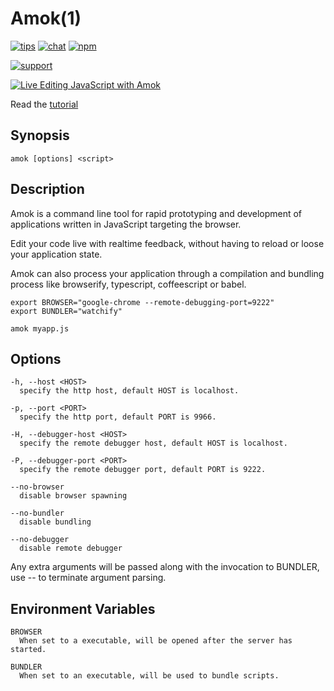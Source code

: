 # Amok(1)
[![tips](https://img.shields.io/gratipay/caspervonb.svg?style=flat-square)](https://gratipay.com/caspervonb/)
[![chat](https://img.shields.io/badge/gitter-join%20chat-green.svg?style=flat-square)](https://gitter.im/caspervonb/amok)
[![npm](https://img.shields.io/npm/v/amok.svg?style=flat-square)](https://www.npmjs.org/package/amok)

[![support](https://cloud.githubusercontent.com/assets/157787/6764979/c806eed4-d007-11e4-93fc-b1c5f1a222fb.png)](https://www.bountysource.com/fundraisers/682-amok-live-editing-javascript)

[![Live Editing JavaScript with Amok](https://cloud.githubusercontent.com/assets/157787/6779990/3028fe4a-d19c-11e4-9653-c0b80c286c24.png)](https://www.youtube.com/watch?v=xHXqyfkct2w)

Read the [tutorial](https://caspervonb.com/javascript/tools/live-edit-javascript-amok/)

## Synopsis
```
amok [options] <script>
```

## Description
Amok is a command line tool for rapid prototyping and development of applications
written in JavaScript targeting the browser.

Edit your code live with realtime feedback, without having to reload
or loose your application state.

Amok can also process your application through a compilation and bundling
process like browserify, typescript, coffeescript or babel.

```
export BROWSER="google-chrome --remote-debugging-port=9222"
export BUNDLER="watchify"
  
amok myapp.js
```

## Options
```
-h, --host <HOST>
  specify the http host, default HOST is localhost.

-p, --port <PORT>
  specify the http port, default PORT is 9966.

-H, --debugger-host <HOST>
  specify the remote debugger host, default HOST is localhost.

-P, --debugger-port <PORT>
  specify the remote debugger port, default PORT is 9222.
    
--no-browser
  disable browser spawning
    
--no-bundler
  disable bundling

--no-debugger
  disable remote debugger
```

Any extra arguments will be passed along with the invocation to BUNDLER,
use -- to terminate argument parsing.

## Environment Variables
```
BROWSER
  When set to a executable, will be opened after the server has started.

BUNDLER
  When set to an executable, will be used to bundle scripts.
```
